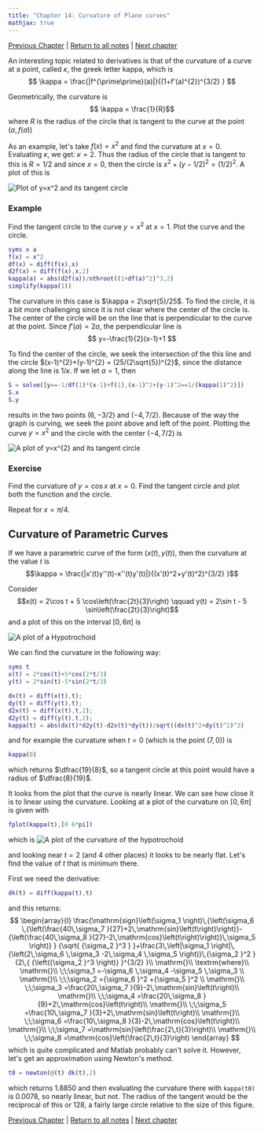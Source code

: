 ```yaml
---
title: "Chapter 14: Curvature of Plane curves"
mathjax: true
---
```



[Previous Chapter](ch-13.html) | [Return to all notes](index.html) | [Next chapter](ch-15.html)

An interesting topic related to derivatives is that of the curvature of a curve at a point, called $\kappa$, the greek letter kappa, which is
$$
\kappa = \frac{|f^{\prime\prime}(a)|}{(1+f'(a)^{2})^{3/2} }
$$

Geometrically, the curvature is
$$ \kappa = \frac{1}{R}$$
where $R$ is the radius of the circle that is tangent to the curve at the point $(a,f(a))$

As an example, let's take $f(x)=x^{2}$ and find the curvature at $x=0$.  Evaluating $\kappa$, we get: $\kappa = 2$.  Thus the radius of the circle that is tangent to this is $R=1/2$ and since $x=0$, then the circle is $x^{2}+(y-1/2)^{2} =(1/2)^{2}$.  A plot of this is

![Plot of $y=x^2$ and its tangent circle](images/ch14/plot01.png)

### Example

Find the tangent circle to the curve $y=x^{2}$ at $x=1$.  Plot the curve and the circle.

```matlab
syms x a
f(x) = x^2
df(x) = diff(f(x),x)
d2f(x) = diff(f(x),x,2)
kappa(a) = abs(d2f(a))/nthroot((1+df(a)^2)^3,2)
simplify(kappa(1))
```

The curvature in this case is $\kappa = 2\sqrt{5}/25$.  To find the circle, it is a bit more challenging since it is not clear where the center of the circle is. The center of the circle will be on the line that is perpendicular to the curve at the point.  Since $f'(a)=2a$, the perpendicular line is
$$ y=-\frac{1}{2}(x-1)+1 $$

To find the center of the circle, we seek the intersection of the this line and the circle $(x-1)^{2}+(y-1)^{2} = (25/(2\sqrt{5})^{2}$, since the distance along the line is $1/\kappa$.  If we let $a=1$, then

```matlab
S = solve([y==-1/df(1)*(x-1)+f(1),(x-1)^2+(y-1)^2==1/(kappa(1)^2)])
S.x
S.y
```

results in the two points $(6,-3/2)$ and $(-4,7/2)$. Because of the way the graph is curving, we seek the point above and left of the point.  Plotting the curve $y=x^{2}$ and the circle with the center $(-4,7/2)$ is

![A plot of $y=x^{2}$ and its tangent circle](images/ch14/plot02.png)

### Exercise

Find the curvature of $y=\cos x$ at $x=0$.  Find the tangent circle and plot both the function and the circle.

Repeat for $x=\pi/4$.

<!-- ### A very cool animation of curvature

We can try this for a bunch of values and create an animation:

![](images/ch13/plot04.gif)

Note: to create this, a procedure was written to find the equation of the circle for a given function and point.  Then the animate function of the plots package was used.  The exact code isn't presented, because that would overly simplify the homework. -->

## Curvature of Parametric Curves

If we have a parametric curve of the form $(x(t),y(t))$, then the curvature at the value $t$ is
$$\kappa = \frac{|x'(t)y''(t)-x''(t)y'(t)|}{(x'(t)^2+y'(t)^2)^{3/2} }$$

Consider
$$x(t) = 2\cos t + 5 \cos\left(\frac{2t}{3}\right) \qquad
y(t) = 2\sin t - 5 \sin\left(\frac{2t}{3}\right)$$
and a plot of this on the interval $[0,6\pi]$ is

![A plot of a Hypotrochoid](images/ch14/plot03.png)

We can find the curvature in the following way:

```matlab
syms t
x(t) = 2*cos(t)+5*cos(2*t/3)
y(t) = 2*sin(t)-5*sin(2*t/3)

dx(t) = diff(x(t),t);
dy(t) = diff(y(t),t);
d2x(t) = diff(x(t),t,2);
d2y(t) = diff(y(t),t,2);
kappa(t) = abs(dx(t)*d2y(t)-d2x(t)*dy(t))/sqrt((dx(t)^2+dy(t)^2)^3)
```

and for example the curvature when $t=0$ (which is the point $(7,0)$) is

```matlab
kappa(0)
```

which returns $\dfrac{19}{8}$, so a tangent circle at this point would have a radius of $\dfrac{8}{19}$.

It looks from the plot that the curve is nearly linear.  We can see how close it is to linear using the curvature.  Looking at a plot of the curvature on $[0,6\pi]$ is given with

```matlab
fplot(kappa(t),[0 6*pi])
```

which is
![A plot of the curvature of the hypotrochoid](images/ch14/plot04.png)

and looking near $t=2$ (and 4 other places) it looks to be nearly flat.  Let's find the value of $t$ that is minimum there.

First we need the derivative:

```matlab
dk(t) = diff(kappa(t),t)
```

and this returns:
$$
\begin{array}{l}
\frac{\mathrm{sign}\left(\sigma_1 \right)\,{\left(\sigma_6 \,{\left(\frac{40\,\sigma_7 }{27}+2\,\mathrm{sin}\left(t\right)\right)}-{\left(\frac{40\,\sigma_8 }{27}-2\,\mathrm{cos}\left(t\right)\right)}\,\sigma_5 \right)} } {\sqrt{ {\sigma_2 }^3 } }+\frac{3\,\left|\sigma_1 \right|\,{\left(2\,\sigma_6 \,\sigma_3 -2\,\sigma_4 \,\sigma_5 \right)}\,{\sigma_2 }^2 }{2\,{ {\left({\sigma_2 }^3 \right)} }^{3/2} }\\
\mathrm{}\\
\textrm{where}\\
\mathrm{}\\
\;\;\sigma_1 =-\sigma_6 \,\sigma_4 -\sigma_5 \,\sigma_3 \\
\mathrm{}\\
\;\;\sigma_2 ={\sigma_6 }^2 +{\sigma_5 }^2 \\
\mathrm{}\\
\;\;\sigma_3 =\frac{20\,\sigma_7 }{9}-2\,\mathrm{sin}\left(t\right)\\
\mathrm{}\\
\;\;\sigma_4 =\frac{20\,\sigma_8 }{9}+2\,\mathrm{cos}\left(t\right)\\
\mathrm{}\\
\;\;\sigma_5 =\frac{10\,\sigma_7 }{3}+2\,\mathrm{sin}\left(t\right)\\
\mathrm{}\\
\;\;\sigma_6 =\frac{10\,\sigma_8 }{3}-2\,\mathrm{cos}\left(t\right)\\
\mathrm{}\\
\;\;\sigma_7 =\mathrm{sin}\left(\frac{2\,t}{3}\right)\\
\mathrm{}\\
\;\;\sigma_8 =\mathrm{cos}\left(\frac{2\,t}{3}\right)
\end{array}
$$
which is quite complicated and Matlab probably can't solve it. However, let's get an approximation using Newton's method.

```matlab
t0 = newton(@(t) dk(t),2)
```

which returns 1.8850 and then evaluating the curvature there with `kappa(t0)` is 0.0078, so nearly linear, but not.  The radius of the tangent would be the reciprocal of this or 128, a fairly large circle relative to the size of this figure.

[Previous Chapter](ch-13.html) | [Return to all notes](index.html) | [Next chapter](ch-15.html)
